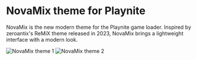 ﻿# NovaMix theme for Playnite

NovaMix is ​​the new modern theme for the Playnite game loader. Inspired by zeroantix's ReMiX theme released in 2023, NovaMix brings a lightweight interface with a modern look.

![NovaMix theme 1](https://github.com/user-attachments/assets/ccc409e5-a247-453e-b409-ab05aadcf1be)
![NovaMix theme 2](https://github.com/user-attachments/assets/08979e54-4718-48e5-b252-e3dae8fd768b)
